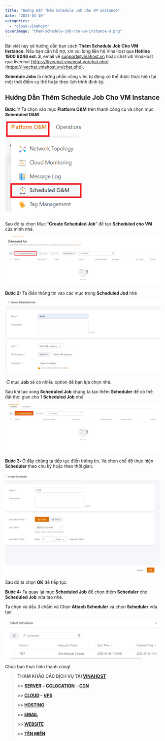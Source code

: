 ```yaml
---
title: "Hướng Dẫn Thêm Schedule Job Cho VM Instance"
date: "2023-03-10"
categories: 
  - "cloud-vinahost"
coverImage: "them-schedule-job-cho-vm-instance-0.png"
---
```


Bài viết này sẽ hướng dẫn bạn cách **Thêm Schedule Job Cho VM Instance.** Nếu bạn cần hỗ trợ, xin vui lòng liên hệ VinaHost qua **Hotline 1900 6046 ext. 3**, email về [support@vinahost.vn](mailto:support@vinahost.vn) hoặc chat với VinaHost qua livechat [https://livechat.vinahost.vn/chat.php](https://livechat.vinahost.vn/chat.php).

**Schedule Jobs** là những phần công việc tự động có thể được thực hiện tại một thời điểm cụ thể hoặc theo lịch trình định kỳ.

## Hướng Dẫn **Thêm Schedule Job Cho VM Instance**

**Bước 1:** Ta chọn vào mục **Platform O&M** trên thanh công cụ và chọn mục **Scheduled O&M**

![](images/them-schedule-job-cho-vm-instance-1.png)

Sau đó ta chọn Mục “**Create Scheduled Job**” để tạo **Scheduled cho VM** của mình nhé.

![](images/them-schedule-job-cho-vm-instance-2.png)

**Bước 2:** Ta điền thông tin vào các mục trong **Scheduled Jod** nhé

![](images/them-schedule-job-cho-vm-instance-3.png)

 Ở mục **Job** sẽ có nhiều option để bạn lựa chọn nhé.

Sau khi tạo xong **Scheduled Job** chúng ta tạo thêm **Scheduler** để có thể đặt thời gian cho 1 **Scheduled Job** nhé.

![](images/them-schedule-job-cho-vm-instance-4.png)

**Bước 3:** Ở đây chúng ta tiếp tục điền thông tin. Và chọn chế độ thực hiện **Scheduler** theo chu kỳ hoặc theo thời gian.

![](images/them-schedule-job-cho-vm-instance-5.png)

Sau đó ta chọn **OK** để tiếp tục.

**Bước 4:** Ta quay lại mục **Scheduled Job** để chọn thêm **Scheduler** cho **Scheduled Job** vừa tạo nhé.

Ta chọn và dấu 3 chấm và Chọn **Attach Scheduler** và chọn **Scheduler** vừa tạo

![Thêm Schedule Job](images/them-schedule-job-cho-vm-instance-6.png)

Chúc bạn thực hiện thành công!

> **THAM KHẢO CÁC DỊCH VỤ TẠI [VINAHOST](https://vinahost.vn/)**
> 
> **\>>** [**SERVER**](https://vinahost.vn/thue-may-chu-rieng/) **–** [**COLOCATION**](https://vinahost.vn/colocation.html) – [**CDN**](https://vinahost.vn/dich-vu-cdn-chuyen-nghiep)
> 
> **\>> [CLOUD](https://vinahost.vn/cloud-server-gia-re/) – [VPS](https://vinahost.vn/vps-ssd-chuyen-nghiep/)**
> 
> **\>> [HOSTING](https://vinahost.vn/wordpress-hosting)**
> 
> **\>> [EMAIL](https://vinahost.vn/email-hosting)**
> 
> **\>> [WEBSITE](http://vinawebsite.vn/)**
> 
> **\>> [TÊN MIỀN](https://vinahost.vn/ten-mien-gia-re/)**
